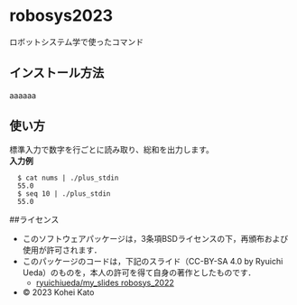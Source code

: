 # robosys2023

ロボットシステム学で使ったコマンド

## インストール方法

aaaaaa

## 使い方
標準入力で数字を行ごとに読み取り、総和を出力します。  
**入力例**  

```
  $ cat nums | ./plus_stdin
  55.0
  $ seq 10 | ./plus_stdin 
  55.0
```

##ライセンス
  * このソフトウェアパッケージは，3条項BSDライセンスの下，再頒布および使用が許可されます．
  * このパッケージのコードは，下記のスライド（CC-BY-SA 4.0 by Ryuichi Ueda）のものを，本人の許可を得て自身の著作としたものです．
      * [ryuichiueda/my_slides robosys_2022](https://github.com/ryuichiueda/my_slides/tree/master/robosys_2022)
  * © 2023 Kohei Kato
